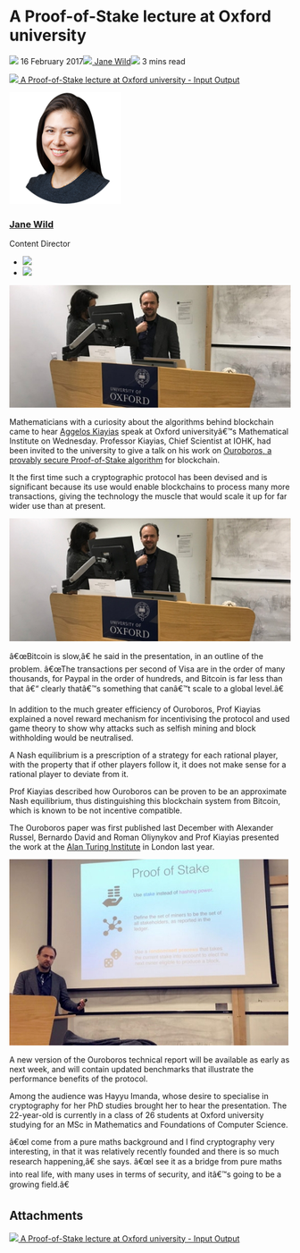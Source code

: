 # A Proof-of-Stake lecture at Oxford university
![](img/2017-02-16-a-proof-of-stake-lecture-at-oxford-university.002.png) 16 February 2017![](img/2017-02-16-a-proof-of-stake-lecture-at-oxford-university.002.png)[ Jane Wild](/en/blog/authors/jane-wild/page-1/)![](img/2017-02-16-a-proof-of-stake-lecture-at-oxford-university.003.png) 3 mins read

![](img/2017-02-16-a-proof-of-stake-lecture-at-oxford-university.004.png)[ A Proof-of-Stake lecture at Oxford university - Input Output](https://ucarecdn.com/2908eb3c-4d42-41bb-b0e5-4d571219acf0/-/inline/yes/ "A Proof-of-Stake lecture at Oxford university - Input Output")

![Jane Wild](img/2017-02-16-a-proof-of-stake-lecture-at-oxford-university.005.png)[](/en/blog/authors/jane-wild/page-1/)
### [**Jane Wild**](/en/blog/authors/jane-wild/page-1/)
Content Director

- ![](img/2017-02-16-a-proof-of-stake-lecture-at-oxford-university.006.png)[](https://www.linkedin.com/in/jane-wild-7898389 "LinkedIn")
- ![](img/2017-02-16-a-proof-of-stake-lecture-at-oxford-university.007.png)[](https://twitter.com/jane_wild_ "Twitter")

![A Proof-of-Stake lecture at Oxford university](img/2017-02-16-a-proof-of-stake-lecture-at-oxford-university.008.jpeg)

Mathematicians with a curiosity about the algorithms behind blockchain came to hear [Aggelos Kiayias](/en/team/aggelos-kiayias/ "Aggelos Kiayias profile") speak at Oxford universityâ€™s Mathematical Institute on Wednesday. Professor Kiayias, Chief Scientist at IOHK, had been invited to the university to give a talk on his work on [Ouroboros, a provably secure Proof-of-Stake algorithm](/en/research/papers/a-provably-secure-proof-of-stake-blockchain-protocol/ "Ouroboros Proof-of-Stake paper") for blockchain.

It the first time such a cryptographic protocol has been devised and is significant because its use would enable blockchains to process many more transactions, giving the technology the muscle that would scale it up for far wider use than at present.

![Aggelos Kiayias](img/2017-02-16-a-proof-of-stake-lecture-at-oxford-university.009.jpeg)

â€œBitcoin is slow,â€ he said in the presentation, in an outline of the problem. â€œThe transactions per second of Visa are in the order of many thousands, for Paypal in the order of hundreds, and Bitcoin is far less than that â€“ clearly thatâ€™s something that canâ€™t scale to a global level.â€

In addition to the much greater efficiency of Ouroboros, Prof Kiayias explained a novel reward mechanism for incentivising the protocol and used game theory to show why attacks such as selfish mining and block withholding would be neutralised.

A Nash equilibrium is a prescription of a strategy for each rational player, with the property that if other players follow it, it does not make sense for a rational player to deviate from it.

Prof Kiayias described how Ouroboros can be proven to be an approximate Nash equilibrium, thus distinguishing this blockchain system from Bitcoin, which is known to be not incentive compatible.

The Ouroboros paper was first published last December with Alexander Russel, Bernardo David and Roman Oliynykov and Prof Kiayias presented the work at the [Alan Turing Institute](https://www.youtube.com/watch?v=whdUSchadEs "Aggelos Kiayias at the Alan Turing Institute") in London last year.

![](img/2017-02-16-a-proof-of-stake-lecture-at-oxford-university.010.jpeg)

A new version of the Ouroboros technical report will be available as early as next week, and will contain updated benchmarks that illustrate the performance benefits of the protocol.

Among the audience was Hayyu Imanda, whose desire to specialise in cryptography for her PhD studies brought her to hear the presentation. The 22-year-old is currently in a class of 26 students at Oxford university studying for an MSc in Mathematics and Foundations of Computer Science.

â€œI come from a pure maths background and I find cryptography very interesting, in that it was relatively recently founded and there is so much research happening,â€ she says. â€œI see it as a bridge from pure maths into real life, with many uses in terms of security, and itâ€™s going to be a growing field.â€
## **Attachments**
![](img/2017-02-16-a-proof-of-stake-lecture-at-oxford-university.004.png)[ A Proof-of-Stake lecture at Oxford university - Input Output](https://ucarecdn.com/2908eb3c-4d42-41bb-b0e5-4d571219acf0/-/inline/yes/ "A Proof-of-Stake lecture at Oxford university - Input Output")
